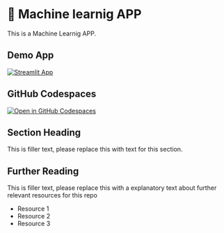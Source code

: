 #  🤖 Machine learnig APP 

This is a Machine Learnig APP.

## Demo App

[![Streamlit App](https://static.streamlit.io/badges/streamlit_badge_black_white.svg)](https://Is_MachineLearnig.streamlit.app/)

## GitHub Codespaces

[![Open in GitHub Codespaces](https://github.com/codespaces/badge.svg)](https://codespaces.new/streamlit/app-starter-kit?quickstart=1)

## Section Heading

This is filler text, please replace this with text for this section.

## Further Reading

This is filler text, please replace this with a explanatory text about further relevant resources for this repo
- Resource 1
- Resource 2
- Resource 3
